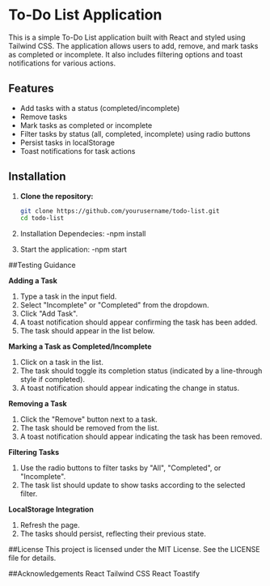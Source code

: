 # To-Do List Application

This is a simple To-Do List application built with React and styled using Tailwind CSS. The application allows users to add, remove, and mark tasks as completed or incomplete. It also includes filtering options and toast notifications for various actions.

## Features

- Add tasks with a status (completed/incomplete)
- Remove tasks
- Mark tasks as completed or incomplete
- Filter tasks by status (all, completed, incomplete) using radio buttons
- Persist tasks in localStorage
- Toast notifications for task actions

## Installation

1. **Clone the repository:**

   ```bash
   git clone https://github.com/yourusername/todo-list.git
   cd todo-list
2. Installation Dependecies:
   -npm install
3. Start the application:
   -npm start

##Testing Guidance

**Adding a Task**
1. Type a task in the input field.
2. Select "Incomplete" or "Completed" from the dropdown.
3. Click "Add Task".
4. A toast notification should appear confirming the task has been added.
5. The task should appear in the list below.
   
**Marking a Task as Completed/Incomplete**
1. Click on a task in the list.
2. The task should toggle its completion status (indicated by a line-through style if completed).
3. A toast notification should appear indicating the change in status.

**Removing a Task**
1. Click the "Remove" button next to a task.
2. The task should be removed from the list.
3. A toast notification should appear indicating the task has been removed.

**Filtering Tasks**
1. Use the radio buttons to filter tasks by "All", "Completed", or "Incomplete".
2. The task list should update to show tasks according to the selected filter.

**LocalStorage Integration**
1. Refresh the page.
2. The tasks should persist, reflecting their previous state.

##License
This project is licensed under the MIT License. See the LICENSE file for details.

##Acknowledgements
React
Tailwind CSS
React Toastify
